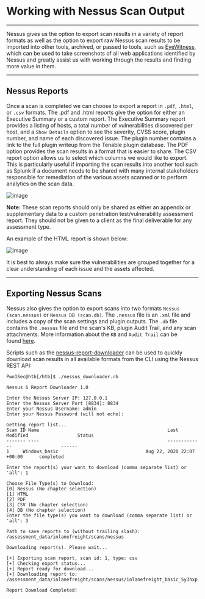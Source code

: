 # Working with Nessus Scan Output

---

Nessus gives us the option to export scan results in a variety of report formats as well as the option to export raw Nessus scan results to be imported into other tools, archived, or passed to tools, such as [EyeWitness](https://github.com/FortyNorthSecurity/EyeWitness), which can be used to take screenshots of all web applications identified by Nessus and greatly assist us with working through the results and finding more value in them.

---

## Nessus Reports

Once a scan is completed we can choose to export a report in `.pdf`, `.html`, or `.csv` formats. The .pdf and .html reports give the option for either an Executive Summary or a custom report. The Executive Summary report provides a listing of hosts, a total number of vulnerabilities discovered per host, and a `Show Details` option to see the severity, CVSS score, plugin number, and name of each discovered issue. The plugin number contains a link to the full plugin writeup from the Tenable plugin database. The PDF option provides the scan results in a format that is easier to share. The CSV report option allows us to select which columns we would like to export. This is particularly useful if importing the scan results into another tool such as Splunk if a document needs to be shared with many internal stakeholders responsible for remediation of the various assets scanned or to perform analytics on the scan data.

![image](https://academy.hackthebox.com/storage/modules/108/nessus/exportreport.png)

**Note:** These scan reports should only be shared as either an appendix or supplementary data to a custom penetration test/vulnerability assessment report. They should not be given to a client as the final deliverable for any assessment type.

An example of the HTML report is shown below:

![image](https://academy.hackthebox.com/storage/modules/108/nessus/htmlreport.png)

It is best to always make sure the vulnerabilities are grouped together for a clear understanding of each issue and the assets affected.

---

## Exporting Nessus Scans

Nessus also gives the option to export scans into two formats `Nessus (scan.nessus)` or `Nessus DB (scan.db)`. The `.nessus` file is an `.xml` file and includes a copy of the scan settings and plugin outputs. The `.db` file contains the `.nessus` file and the scan's KB, plugin Audit Trail, and any scan attachments. More information about the `KB` and `Audit Trail` can be found [here](https://community.tenable.com/s/article/What-is-included-in-a-nessus-db-file).

Scripts such as the [nessus-report-downloader](https://raw.githubusercontent.com/eelsivart/nessus-report-downloader/master/nessus6-report-downloader.rb) can be used to quickly download scan results in all available formats from the CLI using the Nessus REST API:

```shell-session
Pwn1Sec@htb[/htb]$ ./nessus_downloader.rb 

Nessus 6 Report Downloader 1.0

Enter the Nessus Server IP: 127.0.0.1
Enter the Nessus Server Port [8834]: 8834
Enter your Nessus Username: admin
Enter your Nessus Password (will not echo): 

Getting report list...
Scan ID Name                                               Last Modified                  Status         
------- ----                                               -------------                  ------         
1     Windows_basic                                Aug 22, 2020 22:07 +00:00      completed      
         
Enter the report(s) your want to download (comma separate list) or 'all': 1

Choose File Type(s) to Download: 
[0] Nessus (No chapter selection)
[1] HTML
[2] PDF
[3] CSV (No chapter selection)
[4] DB (No chapter selection)
Enter the file type(s) you want to download (comma separate list) or 'all': 3

Path to save reports to (without trailing slash): /assessment_data/inlanefreight/scans/nessus

Downloading report(s). Please wait...

[+] Exporting scan report, scan id: 1, type: csv
[+] Checking export status...
[+] Report ready for download...
[+] Downloading report to: /assessment_data/inlanefreight/scans/nessus/inlanefreight_basic_5y3hxp.csv

Report Download Completed!
```
